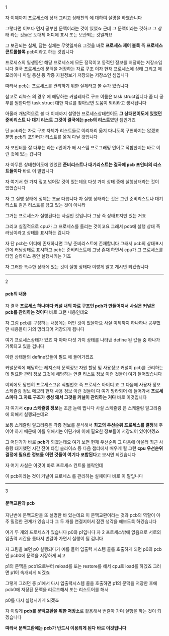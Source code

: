 1

자 이제까지 프로세스에 상태
그리고 상태천의 에 대하여 설명을 하였습니다

그렇다면 이보다 먼저 공부한 문맥이라는 것이 있었죠
근데 그 문맥이라는 것하고
그 상태 라는 것들은 도대체 어디에 표시 또는 보관되는 것일까요

그 보관되는 실체, 담는 실체는 무엇일까요
그것을 바로 **프로세스 제어 블록**
즉 **프로세스콘트롤블록** pcb이라고 하는 것입니다

프로세스의 일생동안
해당 프로세스에 모든 정적이고 동적인 정보를 저장하는 저장소입니다
결국 프로세스에 문맥을 저장하는 자료 구조 이자
현재 프로세스에 상태
그리고 메모리이나 파일 통신 등 각종 자원정보가 저장되는 저장소인 셈입니다

따라서 pcb는 프로세스를 관리하기 위한 실체라고 볼 수가 있습니다

참고로 리눅스 의 경우
에 해당하는 커널레자료 구조 이름은 task struct입니다
좀 더 공부를 원한다면
 task struct 대한 자료를 찾아보면
도움이 되리라고 생각됩니다

아울러 개념적으로 볼 때
이제까지 설명한 프로세스상태천이도
**그 상태천이도에 있었던 준비리스트 나 대기 리스트**
**그것이 결국에는 pcb의 리스트**였던 셈인거죠

단 pcb라는 자료 구조 자체가 리스트들로
이리저리 옮겨 다니도록 구현하지는 않겠죠
분명 pcb의 포인터가 리스트를 옮겨 다닐 것입니다

자 포인터를 잘 다루는 라는 c언어가 왜 시스템
프로그래밍 언어로 적합한지는
바로 이런 것에 있는 겁니다



자 아무튼 상태천이도에  있었던 
**준비리스트나 대기리스트는 결국에 pcb 포인터의 리스트들이다**
바로 이 말입니다



자 여기서 한 가지 짚고 넘어갈 것이 있는데요
다섯 가지 상태 중에 실행상태라는 것이 있었습니다

자 그 실행 상태에 정체는 조금 다릅니다
자 실행 상태라는 것은 그런 준비리스트나 대기 리스트 같은 리스트를 담고 있는 것이 아니라

그거는 프로세스가 실행된다는 사실인 것입니다
그냥 즉 상태표지만 있는 거죠

그리고 실질적으로 cpu가 그 프로세스를 돌리는 것이고요
그래서 pcb에 실행 상태
즉 러닝이라고 상태를 표시하는 겁니다

자 단 pcb는 어디에 존재하냐면
그냥 준비리스트에 존재합니다
그래서 pcb의 상태표시란에 러닝상태로 표시하고
pcb는 준비리스트에 그냥 존재 하면서 cpu가 그 프로세스를 타임 슬라이스 동안 실행시키는 거죠

자 그러한 특수한 상태에 있는 것이 실행 상태다
이렇게 알고 계시면 되겠습니다

---

2 

#### pcb의 내용

자 결국 **프로세스 하나마다 커널 내의 자료 구조인 pcb가 만들어져서**
**사실은 커널은 pcb를 관리하는 것이다**
바로 그런 내용인데요

자 그럼 pcb를 구성하는 내용에는 어떤 것이 있을까요
사실 이제까지 하나하나
공부했던 내용들이 거의 망라되어 저장되게 됩니다

여기 프로세스상태가 있죠
자 아마 다섯 가지 상태를 나타낸
define 된 값들 중 하나가 기록되고 있을 겁니다

이런 상태들의 define값들이 필드 에 들어가겠죠

커널문맥에 해당하는 레지스터 문맥정보
자원 할당 및 사용정보
커널이 pcb를 관리하는 데 필요한 관리 정보
그것에 해당하는 연결 리스트 정보 이런 것들이 여기 들어있습니다

이외에도 당연히 프로세스고유 식별번호 즉 프로세스 아이디 죠
그 다음에 사용자 정보 
스케쥴링 정보 
메모리 현재 사용 정보
이런 것들이 다 여기 망라되어 에 들어가서
**프로세스마다 그 자료 구조가 생성 돼서 그것을 커널이 관리하는 거다** 바로 이것입니다



자 여기서 **cpu 스케쥴링 정보**는 조금 눈에 띕니다
사실 스케쥴링 은 스케쥴링 알고리즘에 의해서 실행되는데요

보통 스케쥴링 알고리즘은 각종 정보를 분석해서
**최고의 우선순위 프로세스를 결정**해 주어야 하기 때문에
이를 위해서는 어딘가에
이에 필요한 정보들이 저장되어 있어야겠죠

그 어딘가가 바로 **pcb**가 되겠는데요
여기 보면 현재 우선순위
그 다음에 아울러 최근 사용량 대기했던 시간
잔여 타임 슬라이스 등 다음 챕터에서
배우게 될 그런 **cpu 우선순위결정에 필요한 정보들**
**이런 것들이 여기다 포함된다**고 보시면 되겠습니다

자 여기 사실은 이것이 바로 프로세스 컨트롤
블락인데 

이 pcb이라는 것이 커널이
프로세스 를 관리하는 실체이다
바로 이 말입니다

---

3

#### 문맥교환과 pcb

지난번에 문맥교환을 또 설명한 바 있는데요 이
문맥교환이라는 것과 pcb의 역할이
아주 밀접한 관계가 있습니다
그 두 개를 연결지어서 잠깐 생각을 해보도록 하겠습니다

여기 두 개의 프로세스가 있습니다 p0와 p1입니다 자
2 프로세스밖에 없음으로
서로의 입출력 시간을 틈타서
번갈아 가면서 실행이 될 겁니다

자 그림을 보면 p0 실행되다가
예를 들어 입출력 시스템 콜를 호출하게 되면
p0의 pcb인 pcb0에 문맥을 저장하게 되고

p1의 문맥을 pcb1으로부터 reload를 또는 restore를 해서 cpu로 load를 하겠죠
그러면 p1이 속개되게 되겠죠

그렇게 그러던 중
p1에서 다시 입출력시스템 콜을 호출하면
p1의 문맥을 저장한 후에 pcb0에 저장된 문맥을 리로드해서 또는 리스토어를 해서 

p0를 다시 실행시키게 되겠죠



자 이렇게 **pcb를 문맥교환을 위한 저장소**로 활용해서 번갈아 가며
실행을 하는 것이 되겠습니다

**따라서 문맥교환에는 pcb가 반드시 이용되게 된다**
**바로 이것입니다**